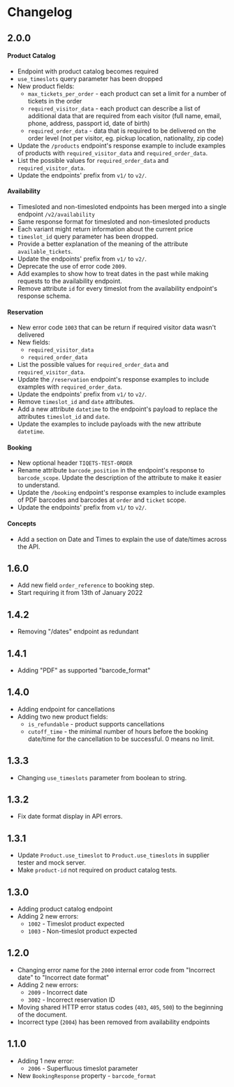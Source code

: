 # Changelog

## 2.0.0

#### Product Catalog

- Endpoint with product catalog becomes required
- `use_timeslots` query parameter has been dropped
- New product fields:
  - `max_tickets_per_order` - each product can set a limit for a number of tickets in the order
  - `required_visitor_data` - each product can describe a list of additional data that are required from each visitor (full name, email, phone, address, passport id, date of birth)
  - `required_order_data` - data that is required to be delivered on the order level (not per visitor, eg. pickup location, nationality, zip code)
- Update the `/products` endpoint's response example to include examples of products with `required_visitor_data` and `required_order_data`.
- List the possible values for `required_order_data` and `required_visitor_data`.
- Update the endpoints' prefix from `v1/` to `v2/`.

#### Availability

- Timesloted and non-timesloted endpoints has been merged into a single endpoint `/v2/availability`
- Same response format for timesloted and non-timesloted products
- Each variant might return information about the current price
- `timeslot_id` query parameter has been dropped.
- Provide a better explanation of the meaning of the attribute `available_tickets`.
- Update the endpoints' prefix from `v1/` to `v2/`.
- Deprecate the use of error code `2009`.
- Add examples to show how to treat dates in the past while making requests to the availability endpoint.
- Remove attribute `id` for every timeslot from the availability endpoint's response schema.

#### Reservation

- New error code `1003` that can be return if required visitor data wasn't delivered
- New fields:
  - `required_visitor_data`
  - `required_order_data`
- List the possible values for `required_order_data` and `required_visitor_data`.
- Update the `/reservation` endpoint's response examples to include examples with `required_order_data`.
- Update the endpoints' prefix from `v1/` to `v2/`.
- Remove `timeslot_id` and `date` attributes.
- Add a new attribute `datetime` to the endpoint's payload to replace the attributes `timeslot_id` and `date`.
- Update the examples to include payloads with the new attribute `datetime`.

#### Booking

- New optional header `TIQETS-TEST-ORDER`
- Rename attribute `barcode_position` in the endpoint's response to `barcode_scope`. Update the description of the attribute to make it easier to understand.
- Update the `/booking` endpoint's response examples to include examples of PDF barcodes and barcodes at `order` and `ticket` scope.
- Update the endpoints' prefix from `v1/` to `v2/`.

#### Concepts

- Add a section on Date and Times to explain the use of date/times across the API.

## 1.6.0

- Add new field `order_reference` to booking step.
- Start requiring it from 13th of January 2022

## 1.4.2
- Removing "/dates" endpoint as redundant

## 1.4.1
- Adding "PDF" as supported "barcode_format"

## 1.4.0

- Adding endpoint for cancellations
- Adding two new product fields:
  - `is_refundable` - product supports cancellations
  - `cutoff_time` - the minimal number of hours before the booking date/time for the cancellation to be successful. 0 means no limit.

## 1.3.3

- Changing `use_timeslots` parameter from boolean to string.

## 1.3.2

- Fix date format display in API errors.

## 1.3.1

- Update `Product.use_timeslot` to `Product.use_timeslots` in supplier tester and mock server.
- Make `product-id` not required on product catalog tests.

## 1.3.0

- Adding product catalog endpoint
- Adding 2 new errors:
  - `1002` - Timeslot product expected
  - `1003` - Non-timeslot product expected

## 1.2.0

- Changing error name for the `2000` internal error code from "Incorrect date" to "Incorrect date format"
- Adding 2 new errors:
  - `2009` - Incorrect date
  - `3002` - Incorrect reservation ID
- Moving shared HTTP error status codes (`403`, `405`, `500`) to the beginning of the document.
- Incorrect type (`2004`) has been removed from availability endpoints

## 1.1.0

- Adding 1 new error:
  - `2006` - Superfluous timeslot parameter
- New `BookingResponse` property - `barcode_format`
